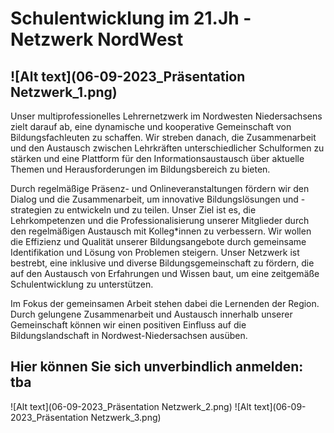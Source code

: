 # Schulentwicklung im 21.Jh - Netzwerk NordWest

![Alt text](06-09-2023_Präsentation Netzwerk_1.png)
---
Unser multiprofessionelles Lehrernetzwerk im Nordwesten Niedersachsens zielt darauf ab, eine dynamische und kooperative Gemeinschaft von Bildungsfachleuten zu schaffen. Wir streben danach, die Zusammenarbeit und den Austausch zwischen Lehrkräften unterschiedlicher Schulformen zu stärken und eine Plattform für den Informationsaustausch über aktuelle Themen und Herausforderungen im Bildungsbereich zu bieten.

Durch regelmäßige Präsenz- und Onlineveranstaltungen fördern wir den Dialog und die Zusammenarbeit, um innovative Bildungslösungen und -strategien zu entwickeln und zu teilen. Unser Ziel ist es, die Lehrkompetenzen und die Professionalisierung unserer Mitglieder durch den regelmäßigen Austausch mit Kolleg*innen zu verbessern.
Wir wollen die Effizienz und Qualität unserer Bildungsangebote durch gemeinsame Identifikation und Lösung von Problemen steigern. Unser Netzwerk ist bestrebt, eine inklusive und diverse Bildungsgemeinschaft zu fördern, die auf den Austausch von Erfahrungen und Wissen baut, um eine zeitgemäße Schulentwicklung zu unterstützen.

Im Fokus der gemeinsamen Arbeit stehen dabei die Lernenden der Region. Durch gelungene Zusammenarbeit und Austausch innerhalb unserer Gemeinschaft können wir einen positiven Einfluss auf die Bildungslandschaft in Nordwest-Niedersachsen ausüben.

Hier können Sie sich unverbindlich anmelden: tba
---
![Alt text](06-09-2023_Präsentation Netzwerk_2.png)
![Alt text](06-09-2023_Präsentation Netzwerk_3.png)